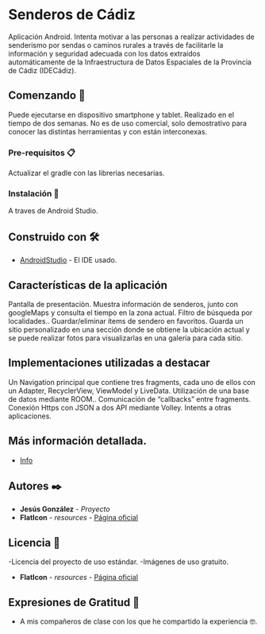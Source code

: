 # Senderos de Cádiz
Aplicación Android.
Intenta motivar a las personas a realizar actividades de senderismo por sendas o caminos rurales a través de facilitarle la información y seguridad adecuada con los datos extraídos automáticamente de la Infraestructura de Datos Espaciales de la Provincia de Cádiz (IDECádiz).

## Comenzando 🚀
Puede ejecutarse en dispositivo smartphone y tablet. Realizado en el tiempo de dos semanas.
No es de uso comercial, solo demostrativo para conocer las distintas herramientas y con están interconexas.

### Pre-requisitos 📋
Actualizar el gradle con las librerias necesarias.

### Instalación 🔧
A traves de Android Studio.

## Construido con 🛠️
* [AndroidStudio](https://developer.android.com/studio) - El IDE usado.

## Características de la aplicación
Pantalla de presentaciòn.
Muestra información de senderos,  junto con googleMaps  y consulta el tiempo en la zona actual.
Filtro de búsqueda por localidades..
Guardar/eliminar  ítems de sendero en favoritos.
Guarda un sitio personalizado en una sección donde se obtiene la ubicación actual y se puede realizar fotos para visualizarlas en una galería para cada sitio. 

## Implementaciones utilizadas a destacar
Un Navigation principal que contiene tres fragments, cada uno de ellos con un Adapter, RecyclerView, ViewModel y LiveData.
Utilización de una base de datos mediante ROOM..
Comunicación  de “callbacks” entre fragments.
Conexión Https con JSON a dos API mediante Volley.
Intents a otras aplicaciones.

## Más información detallada.
* [Info](https://drive.google.com/open?id=1AP-o2DVAX8uuW3azgxyisvFLjsnaZBbpIqJMFfD5b-s)

## Autores ✒️
* **Jesús González** - *Proyecto*
* **FlatIcon** - *resources* - [Página oficial](//www.patreon.com/ansimuz)

## Licencia 📄
-Licencia del proyecto de uso estándar.
-Imágenes de uso gratuito.
* **FlatIcon** - *resources* - [Página oficial](https://www.flaticon.es/)

## Expresiones de Gratitud 🎁
* A mis compañeros de clase con los que he compartido la experiencia 🤓.
